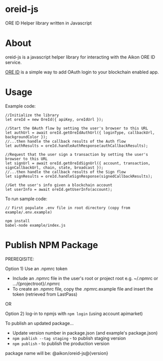 # oreid-js
ORE ID Helper library written in Javascript

# About

oreid-js is a javascript helper library for interacting with the Aikon ORE ID service.

[ORE ID](https://github.com/api-market/ore-id-docs) is a simple way to add OAuth login to your blockchain enabled app.

# Usage


Example code:
```
//Initialize the library
let oreId = new OreId({ apiKey, oreIdUrl });

//Start the OAuth flow by setting the user's browser to this URL
let authUrl = await oreId.getOreIdAuthUrl({ loginType, callbackUrl, backgroundColor });
//...then handle the callback results of the Auth flow
let authResults = oreId.handleAuthResponse(authCallbackResults);

//Request that the user sign a transaction by setting the user's browser to this URL
let signUrl = await oreId.getOreIdSignUrl({ account, transaction, signCallbackUrl, chain, state, broadcast });
//...then handle the callback results of the Sign flow
let signResults = oreId.handleSignResponse(signedCallbackResults);

//Get the user's info given a blockchain account
let userInfo = await oreId.getUserInfo(account);

```

To run sample code:

```
// First populate .env file in root directory (copy from example/.env.example)

npm install
babel-node example/index.js
```


# Publish NPM Package

PREREQISITE:

Option 1) Use an .npmrc token
- Include an .npmrc file in the user's root or project root e.g. ~/.npmrc or .../{projectroot}/.npmrc
- To create an .npmrc file, copy the .npmrc.example file and insert the token (retrieved from LastPass)

OR 

Option 2) log-in to npmjs with `npm login` (using account apimarket)

To publish an updated package...

- Update version number in package.json (and example's package.json)
- `npm publish --tag staging` - to publish staging version
- `npm publish` - to publish the production version

package name will be: @aikon/oreid-js@{version}
